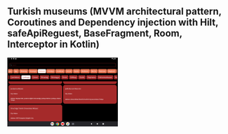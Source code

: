 ## Turkish museums (MVVM architectural pattern, Coroutines and Dependency injection with Hilt, safeApiReguest, BaseFragment, Room, Interceptor in Kotlin)

<img src="./Screen.png" alt="Screen" width="50%" height="50%"> 
